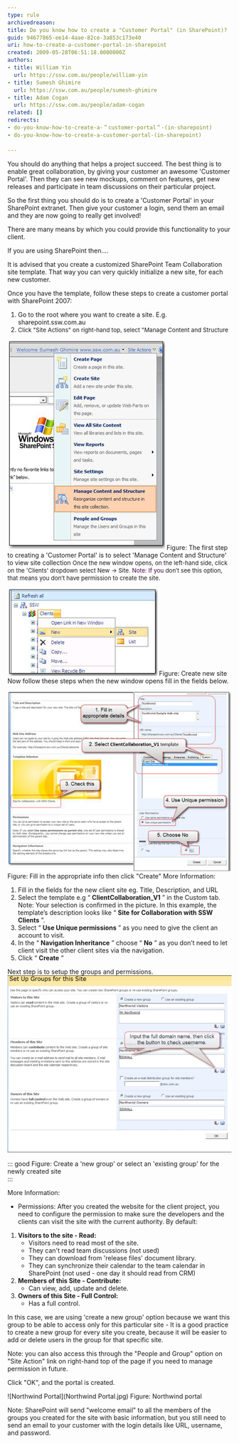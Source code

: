 ```yaml
---
type: rule
archivedreason: 
title: Do you know how to create a "Customer Portal" (in SharePoint)?
guid: 94677865-ee14-4aae-82ce-3a853c173e40
uri: how-to-create-a-customer-portal-in-sharepoint
created: 2009-05-28T06:51:18.0000000Z
authors:
- title: William Yin
  url: https://ssw.com.au/people/william-yin
- title: Sumesh Ghimire
  url: https://ssw.com.au/people/sumesh-ghimire
- title: Adam Cogan
  url: https://ssw.com.au/people/adam-cogan
related: []
redirects:
- do-you-know-how-to-create-a-＂customer-portal＂-(in-sharepoint)
- do-you-know-how-to-create-a-customer-portal-(in-sharepoint)

---
```


You should do anything that helps a project succeed. The best thing is to enable great collaboration, by giving your customer an awesome 'Customer Portal'.  Then they can see new mockups, comment on features, get new releases and participate in team discussions on their particular project.

So the first thing you should do is to create a 'Customer Portal' in your SharePoint extranet. Then give your customer a login, send them an email and they are now going to really get involved!

There are many means by which you could provide this functionality to your client.

If you are using SharePoint then....

It is advised that you create a customized SharePoint Team Collaboration site template. That way you can very quickly initialize a new site, for each new customer.

Once you have the template, follow these steps to create a customer portal with SharePoint 2007:

<!--endintro-->

1. Go to the root where you want to create a site. E.g. sharepoint.ssw.com.au
2. <font size="2">Click "Site Actions" on right-hand top, select "Manage Content and Structure</font>


![Manage Content and Structure](ManageContentAndStructure.jpg)
Figure: The first step to creating a 'Customer Portal' is to select 'Manage Content and Structure' to view site collection 
<font size="2">Once the new window opens, on the left-hand side, click on the 'Clients' dropdown select New -&gt; Site. 
 </font> <font size="2"> <font color="#400040">Note: If you </font>don’t see this option, that means you don’t have permission to create the site.</font>

![Create New Site](CreateNewSiteStep1.jpg)
Figure: Create new site 
Now follow these steps when the new window opens fill in the fields below.

![Info to create site](CreateNewSiteStep2.jpg)
Figure: Fill in the appropriate info then click "Create" 
More Information:

1. Fill in the fields for the new client site 
eg. Title, Description, and URL
2. Select the template 
e.g “ **ClientCollaboration\_V1** ” in the Custom tab.
Note: Your selection is confirmed in the picture. In this example, the template’s description looks like “ **Site for Collaboration with SSW Clients** ”.
3. Select “ **Use Unique permissions** ” as you need to give the client an account to visit.
4. In the “ **Navigation Inheritance** ” choose “ **No** ” as you don’t need to let client visit the other client sites via the navigation.
5. Click “ **Create** ”




Next step is to setup the groups and permissions.
![](SetUpGroupForSite.jpg)

::: good
Figure: Create a 'new group' or select an 'existing group' for the newly created site  
:::

More Information:

* Permissions: After you created the website for the client project, you need to configure the permission to make sure the developers and the clients can visit the site with the current authority. By default:


1. **Visitors to the site - Read:**
    * Visitors need to read most of the site.
    * They can't read team discussions (not used)
    * They can download from 'release files' document library.
    * They can synchronize their calendar to the team calendar in SharePoint (not used - one day it should read from CRM)
2. **Members of this Site - Contribute:**
    * Can view, add, update and delete.
3. **Owners of this Site - Full Control:**
    * Has a full control.


In this case, we are using 'create a new group' option because we want this group to be able to access only for this particular site  - It is a good practice to create a new group for every site you create, because it will be easier to add or delete users in the group for that specific site.

Note: you can also access this through the "People and Group" option on "Site Action" link on right-hand top of the page if you need to manage permission in future.

Click "OK", and the portal is created.

![Northwind Portal](Northwind Portal.jpg)
Figure: Northwind portal

Note: SharePoint will send "welcome email" to all the members of the groups you created for the site with basic information, but you still need to send an email to your customer with the login details like URL, username, and password.
